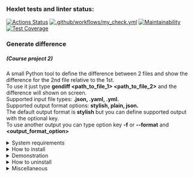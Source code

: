 ### Hexlet tests and linter status:
[![Actions Status](https://github.com/dmkael/python-project-50/actions/workflows/hexlet-check.yml/badge.svg)](https://github.com/dmkael/python-project-50/actions)
[![.github/workflows/my_check.yml](https://github.com/dmkael/python-project-50/actions/workflows/my_check.yml/badge.svg)](https://github.com/dmkael/python-project-50/actions/workflows/my_check.yml)
[![Maintainability](https://api.codeclimate.com/v1/badges/e305410ffe47028932e3/maintainability)](https://codeclimate.com/github/dmkael/python-project-50/maintainability)
[![Test Coverage](https://api.codeclimate.com/v1/badges/e305410ffe47028932e3/test_coverage)](https://codeclimate.com/github/dmkael/python-project-50/test_coverage)
### Generate difference
##### (Course project 2)

A small Python tool to define the difference between 2 files and show the difference for the 2nd file relative to the 1st. \
To use it just type <strong>gendiff <path_to_file_1> <path_to_file_2></strong> and the difference will shown on screen.\
Supported input file types: <strong>.json, .yaml, .yml.</strong>\
Supported output format options: <strong>stylish, plain, json.</strong>\
The default output format is <strong>stylish</strong> but you can define supported output with the optional key.\
To use another output you can type option key <strong>-f</strong> or <strong>--format</strong> and <strong><output_format_option></strong>

<details>
  <summary>System requirements</summary>
Python 3.9 or above

</details>

<details>
  <summary>How to install</summary>
To install the package run the command:

```python3 -m pip install --user git+https://github.com/dmkael/python-project-50.git```

</details>

<details>
  <summary>Demonstration</summary>
  
[![asciicast](https://asciinema.org/a/NyXwtY0BGPYeO4huIabb3mMpN.svg)](https://asciinema.org/a/NyXwtY0BGPYeO4huIabb3mMpN)

</details>

<details>
  <summary>How to uninstall</summary>
  
To uninstall the package run the command: 

```python3 -m pip uninstall hexlet-code```

</details>

<details>
  <summary>Miscellaneous</summary>

You can use some make commands defined in Makefile:
1. <strong>make lint</strong> - to run linter
2. <strong>make test</strong> - to run pytest
3. <strong>make test-extended</strong> - to run pytest with extended output
4. <strong>make test-coverage-display</strong> - to view test coverage

Read <strong>Makefile</strong> to view more available options

</details>
